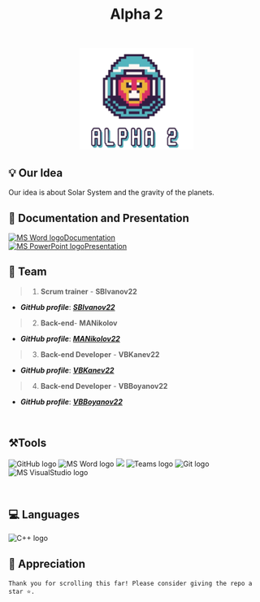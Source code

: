 <h1 align="center">Alpha 2</h1>
<br>
<p align="center">
<img width="45%" src="./design/logo.png"/>
<br>

## 💡 Our Idea
Our idea is about Solar System and the gravity of the planets.
#### 
 
## 📄 Documentation and Presentation
<a href="https://www.microsoft.com/en-ww/microsoft-365/word"><img src="https://img.icons8.com/fluency/48/000000/microsoft-word-2019.png" alt="MS Word logo" width=20px /></a>[Documentation]()
<br>
<a href="https://www.microsoft.com/en-us/microsoft-365/powerpoint"><img src="https://img.icons8.com/fluency/48/000000/microsoft-powerpoint-2019.png" alt="MS PowerPoint logo" width=20px ></a>[Presentation]()

## 🌱 Team
> 1. **Scrum trainer**	- **SBIvanov22** 
   - ***GitHub profile***: [***SBIvanov22***](https://github.com/sbivanov22)	
> 2. **Back-end**- **MANikolov**	
   - ***GitHub profile***: [***MANikolov22***](https://github.com/MANikolov22)	
> 3. **Back-end Developer** - **VBKanev22** 	
   - ***GitHub profile***: [***VBKanev22***](https://github.com/VBKanev22)
> 4. **Back-end Developer** - **VBBoyanov22**	
   - ***GitHub profile***: [***VBBoyanov22***](https://github.com/VBBoyanov22)
<br>
 
## ⚒️Tools
<p align="left"> 
<img src="https://developer.sas.com/github-resources/_jcr_content/par/styledcontainer_480618029/par/image.img.png/1558449533927.png" alt="GitHub logo" width=48px>
<img src="https://img.icons8.com/fluency/48/000000/microsoft-word-2019.png" alt="MS Word logo" width=48px />
<img src="https://img.icons8.com/fluency/48/000000/microsoft-powerpoint-2019.png" width=48/>
<img src="https://admin.kuleuven.be/icts/services/teams/images/Teamslogo/image" alt="Teams logo" width=54px>
<img src="https://avatars.githubusercontent.com/u/18133?s=200&v=4" alt="Git logo" width=48px>
<img src="https://upload.wikimedia.org/wikipedia/commons/thumb/2/2c/Visual_Studio_Icon_2022.svg/1200px-Visual_Studio_Icon_2022.svg.png" alt="MS VisualStudio logo" width=48px />
</p> 
<br>
 
## 💻 Languages
 
   <p align="left"> 
<img src="https://upload.wikimedia.org/wikipedia/commons/3/32/C%2B%2B_logo.png" alt="C++ logo" width="48px">
</p>
 



## 👏 Appreciation
```
Thank you for scrolling this far! Please consider giving the repo a star ⭐.
```